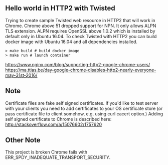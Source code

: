 ## Hello world in HTTP2 with Twisted

Trying to create sample Twisted web resource in HTTP2 that will work in Chrome. Chrome above 51 dropped
support for NPN. It only allows ALPN TLS extension. ALPN requires OpenSSL above 1.0.2 which is installed
by default only in Ubuntu 16.04. To check Twisted with HTTP2 you can build docker image with Ubuntu 16.04 and all dependencies installed.

```
> make build # build docker image
> make run # launch container 
```

https://www.nginx.com/blog/supporting-http2-google-chrome-users/
https://ma.ttias.be/day-google-chrome-disables-http2-nearly-everyone-may-31st-2016/

## Note 

Certificate files are fake self signed certificates. If you'd like to test server with your clients you need
to add certificates to your OS certificate store (or pass certificate file to client somehow, e.g. using curl
cacert option.) Adding self signed certificate to Chrome is described here: http://stackoverflow.com/a/15076602/1757620

## Other Note

This project is broken Chrome fails with ERR_SPDY_INADEQUATE_TRANSPORT_SECURITY.
